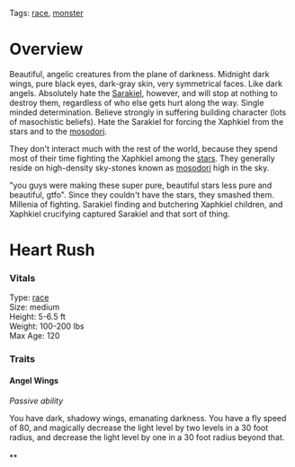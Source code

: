 Tags: [race](Races), [monster](Monsters)

# Overview

Beautiful, angelic creatures from the plane of darkness. Midnight dark wings, pure black eyes, dark-gray skin, very symmetrical faces. Like dark angels. Absolutely hate the [Sarakiel](Sarakiel), however, and will stop at nothing to destroy them, regardless of who else gets hurt along the way. Single minded determination. Believe strongly in suffering building character (lots of masochistic beliefs). Hate the Sarakiel for forcing the Xaphkiel from the stars and to the [mosodori](Mosodori).

They don't interact much with the rest of the world, because they spend most of their time fighting the Xaphkiel among the [stars](Stars). They generally reside on high-density sky-stones known as [mosodori](Mosodori) high in the sky.

"you guys were making these super pure, beautiful stars less pure and beautiful, gtfo". Since they couldn't have the stars, they smashed them. Millenia of fighting. Sarakiel finding and butchering Xaphkiel children, and Xaphkiel crucifying captured Sarakiel and that sort of thing.

# Heart Rush

### Vitals
Type: [race](Races)  
Size: medium  
Height: 5-6.5 ft  
Weight: 100-200 lbs  
Max Age: 120  

### Traits

#### Angel Wings
*Passive ability*

You have dark, shadowy wings, emanating darkness. You have a fly speed of 80, and magically decrease the light level by two levels in a 30 foot radius, and decrease the light level by one in a 30 foot radius beyond that.

#### 
**

